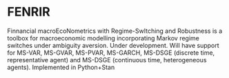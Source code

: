 # FENRIR
Finnancial macroEcoNometrics with Regime-SwItching and Robustness is a toolbox for macroeconomic modelling incorporating Markov regime switches under ambiguity aversion. Under development. Will have support for MS-VAR, MS-GVAR, MS-PVAR, MS-GARCH, MS-DSGE (discrete time, representative agent) and MS-DSGE (continuous time, heterogeneous agents). Implemented in Python+Stan
